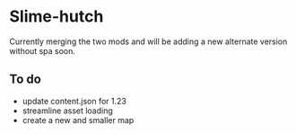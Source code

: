 # Slime-hutch
 
Currently merging the two mods and will be adding a new alternate version without spa soon.
## To do
- update content.json for 1.23
- streamline asset loading
- create a new and smaller map
